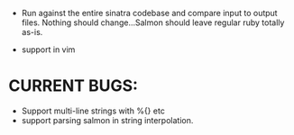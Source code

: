 - Run against the entire sinatra codebase and compare input to output files. Nothing should change...Salmon should leave regular ruby totally as-is.

- support in vim

# CURRENT BUGS:
- Support multi-line strings with %{} etc
- support parsing salmon in string interpolation.
